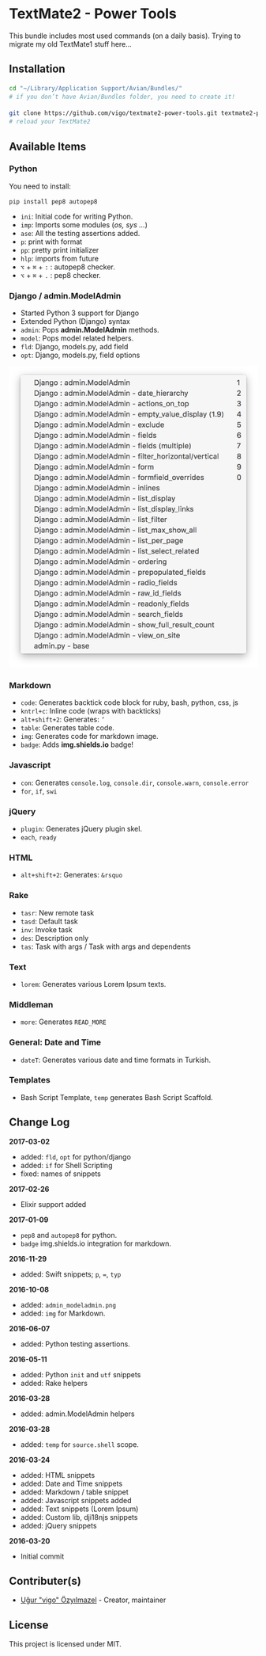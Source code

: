 # TextMate2 - Power Tools

This bundle includes most used commands (on a daily basis). Trying to migrate
my old TextMate1 stuff here...

## Installation

```bash
cd "~/Library/Application Support/Avian/Bundles/"
# if you don’t have Avian/Bundles folder, you need to create it!

git clone https://github.com/vigo/textmate2-power-tools.git textmate2-power-tools.tmbundle
# reload your TextMate2
```

## Available Items

### Python

You need to install:

    pip install pep8 autopep8

* `ini`: Initial code for writing Python.
* `imp`: Imports some modules (*os, sys ...*)
* `ase`: All the testing assertions added.
* `p`: print with format
* `pp`: pretty print initializer
* `hlp`: imports from future
* `⌥` + `⌘` + `:` : autopep8 checker.
* `⌥` + `⌘` + `.` : pep8 checker.


### Django / admin.ModelAdmin

* Started Python 3 support for Django
* Extended Python (Django) syntax
* `admin`: Pops **admin.ModelAdmin** methods.
* `model`: Pops model related helpers.
* `fld`: Django, models.py, add field
* `opt`: Django, models.py, field options


![admin.ModelAdmin](Screens/admin_modeladmin.png)


### Markdown

* `code`: Generates backtick code block for ruby, bash, python, css, js
* `kntrl+c`: Inline code (wraps with backticks)
* `alt+shift+2`: Generates: `’`
* `table`: Generates table code.
* `img`: Generates code for markdown image.
* `badge`: Adds **img.shields.io** badge!

### Javascript

* `con`: Generates `console.log`, `console.dir`, `console.warn`, `console.error`
* `for`, `if`, `swi`

### jQuery

* `plugin`: Generates jQuery plugin skel.
* `each`, `ready`

### HTML

* `alt+shift+2`: Generates: `&rsquo`

### Rake

* `tasr`: New remote task
* `tasd`: Default task
* `inv`: Invoke task
* `des`: Description only
* `tas`: Task with args / Task with args and dependents

### Text

* `lorem`: Generates various Lorem Ipsum texts.

### Middleman

* `more`: Generates `READ_MORE`

### General: Date and Time

* `dateT`: Generates various date and time formats in Turkish.

### Templates

* Bash Script Template, `temp` generates Bash Script Scaffold.

## Change Log

**2017-03-02**

* added: `fld`, `opt` for python/django
* added: `if` for Shell Scripting
* fixed: names of snippets

**2017-02-26**

* Elixir support added

**2017-01-09**

* `pep8` and `autopep8` for python.
* `badge` img.shields.io integration for markdown.

**2016-11-29**

* added: Swift snippets; `p`, `=`, `typ`

**2016-10-08**

* added: `admin_modeladmin.png`
* added: `img` for Markdown.

**2016-06-07**

* added: Python testing assertions.

**2016-05-11**

* added: Python `init` and `utf` snippets
* added: Rake helpers

**2016-03-28**

* added: admin.ModelAdmin helpers

**2016-03-28**

* added: `temp` for `source.shell` scope.

**2016-03-24**

* added: HTML snippets
* added: Date and Time snippets
* added: Markdown / table snippet
* added: Javascript snippets added
* added: Text snippets (Lorem Ipsum)
* added: Custom lib, dji18njs snippets
* added: jQuery snippets

**2016-03-20**

* Initial commit

## Contributer(s)

* [Uğur "vigo" Özyılmazel][contributer-01] - Creator, maintainer

## License

This project is licensed under MIT.

[contributer-01]: https://github.com/vigo
